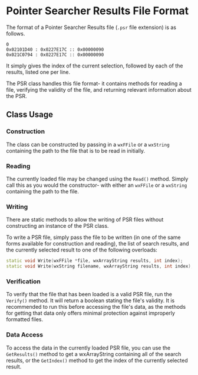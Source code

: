 # Pointer Searcher Results File Format

The format of a Pointer Searcher Results file (```.psr``` file extension) is as
follows.

```
0
0x02101D40 : 0x0227E17C :: 0x00000090
0x021C0794 : 0x0227E17C :: 0x00000090
```

It simply gives the index of the current selection, followed by each of the
results, listed one per line.

The PSR class handles this file format- it contains methods for reading a file,
verifying the validity of the file, and returning relevant information about
the PSR.

## Class Usage

### Construction

The class can be constructed by passing in a ```wxFFile``` or a ```wxString```
containing the path to the file that is to be read in initially.

### Reading

The currently loaded file may be changed using the ```Read()``` method. Simply
call this as you would the constructor- with either an ```wxFFile``` or a
```wxString``` containing the path to the file.

### Writing

There are static methods to allow the writing of PSR files without constructing
an instance of the PSR class.

To write a PSR file, simply pass the file to be written (in one of the same
forms available for construction and reading), the list of search results,
and the currently selected result to one of the following overloads:

```C++
static void Write(wxFFile *file, wxArrayString results, int index);
static void Write(wxString filename, wxArrayString results, int index);
```

### Verification

To verify that the file that has been loaded is a valid PSR file, run the
```Verify()``` method. It will return a boolean stating the file's validity.
It is recommended to run this before accessing the file's data, as the
methods for getting that data only offers minimal protection against improperly
formatted files.

### Data Access

To access the data in the currently loaded PSR file, you can use the
```GetResults()``` method to get a wxArrayString containing all of the search
results, or the ```GetIndex()``` method to get the index of the currently
selected result.

